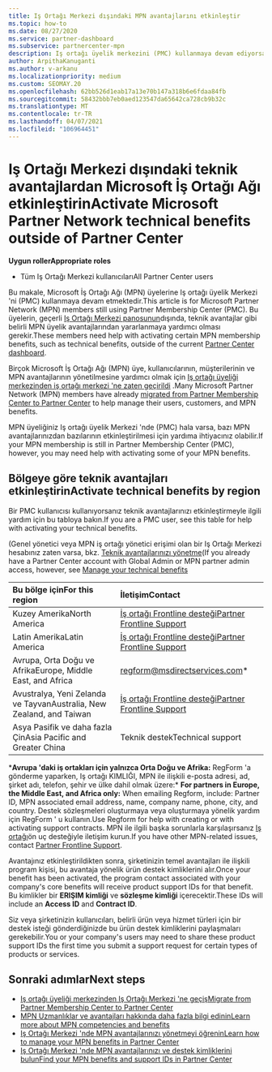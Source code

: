 ```yaml
---
title: Iş Ortağı Merkezi dışındaki MPN avantajlarını etkinleştir
ms.topic: how-to
ms.date: 08/27/2020
ms.service: partner-dashboard
ms.subservice: partnercenter-mpn
description: Iş ortağı üyelik merkezini (PMC) kullanmaya devam ediyorsanız, MPN teknik destek avantajlarınızı etkinleştirmeye ve size destek kimlikleri sunabilmeniz için kiminle iletişim kuracağınızı öğrenin.
author: ArpithaKanuganti
ms.author: v-arkanu
ms.localizationpriority: medium
ms.custom: SEOMAY.20
ms.openlocfilehash: 62bb526d1eab17a13e70b147a318b6e6fdaa84fb
ms.sourcegitcommit: 58432bbb7eb0aed123547da65642ca728cb9b32c
ms.translationtype: MT
ms.contentlocale: tr-TR
ms.lasthandoff: 04/07/2021
ms.locfileid: "106964451"
---
```

# <a name="activate-microsoft-partner-network-technical-benefits-outside-of-partner-center"></a><span data-ttu-id="1a726-103">Iş Ortağı Merkezi dışındaki teknik avantajlardan Microsoft İş Ortağı Ağı etkinleştirin</span><span class="sxs-lookup"><span data-stu-id="1a726-103">Activate Microsoft Partner Network technical benefits outside of Partner Center</span></span>


<span data-ttu-id="1a726-104">**Uygun roller**</span><span class="sxs-lookup"><span data-stu-id="1a726-104">**Appropriate roles**</span></span>

- <span data-ttu-id="1a726-105">Tüm Iş Ortağı Merkezi kullanıcıları</span><span class="sxs-lookup"><span data-stu-id="1a726-105">All Partner Center users</span></span>

<span data-ttu-id="1a726-106">Bu makale, Microsoft İş Ortağı Ağı (MPN) üyelerine Iş ortağı üyelik Merkezi 'ni (PMC) kullanmaya devam etmektedir.</span><span class="sxs-lookup"><span data-stu-id="1a726-106">This article is for Microsoft Partner Network (MPN) members still using Partner Membership Center (PMC).</span></span> <span data-ttu-id="1a726-107">Bu üyelerin, geçerli [Iş Ortağı Merkezi panosunun](https://partner.microsoft.com/dashboard)dışında, teknik avantajlar gibi belirli MPN üyelik avantajlarından yararlanmaya yardımcı olması gerekir.</span><span class="sxs-lookup"><span data-stu-id="1a726-107">These members need help with activating certain MPN membership benefits, such as technical benefits, outside of the current [Partner Center dashboard](https://partner.microsoft.com/dashboard).</span></span>

<span data-ttu-id="1a726-108">Birçok Microsoft İş Ortağı Ağı (MPN) üye, kullanıcılarının, müşterilerinin ve MPN avantajlarının yönetilmesine yardımcı olmak için [Iş ortağı üyeliği merkezinden iş ortağı merkezi 'ne zaten geçirildi](prepare-pmc-pc-migration.md) .</span><span class="sxs-lookup"><span data-stu-id="1a726-108">Many Microsoft Partner Network (MPN) members have already [migrated from Partner Membership Center to Partner Center](prepare-pmc-pc-migration.md) to help manage their users, customers, and MPN benefits.</span></span>

<span data-ttu-id="1a726-109">MPN üyeliğiniz Iş ortağı üyelik Merkezi 'nde (PMC) hala varsa, bazı MPN avantajlarınızdan bazılarının etkinleştirilmesi için yardıma ihtiyacınız olabilir.</span><span class="sxs-lookup"><span data-stu-id="1a726-109">If your MPN membership is still in Partner Membership Center (PMC), however, you may need help with activating some of your MPN benefits.</span></span>

## <a name="activate-technical-benefits-by-region"></a><span data-ttu-id="1a726-110">Bölgeye göre teknik avantajları etkinleştirin</span><span class="sxs-lookup"><span data-stu-id="1a726-110">Activate technical benefits by region</span></span>

<span data-ttu-id="1a726-111">Bir PMC kullanıcısı kullanıyorsanız teknik avantajlarınızı etkinleştirmeyle ilgili yardım için bu tabloya bakın.</span><span class="sxs-lookup"><span data-stu-id="1a726-111">If you are a PMC user, see this table for help with activating your technical benefits.</span></span>

<span data-ttu-id="1a726-112">(Genel yönetici veya MPN iş ortağı yönetici erişimi olan bir Iş Ortağı Merkezi hesabınız zaten varsa, bkz. [Teknik avantajlarınızı yönetme](https://docs.microsoft.com/partner-center/manage-your-partner-network-benefits#manage-technical-benefits)</span><span class="sxs-lookup"><span data-stu-id="1a726-112">(If you already have a Partner Center account with Global Admin or MPN partner admin access, however, see [Manage your technical benefits](https://docs.microsoft.com/partner-center/manage-your-partner-network-benefits#manage-technical-benefits)</span></span>

|<span data-ttu-id="1a726-113">Bu bölge için</span><span class="sxs-lookup"><span data-stu-id="1a726-113">For this region</span></span>  | <span data-ttu-id="1a726-114">İletişim</span><span class="sxs-lookup"><span data-stu-id="1a726-114">Contact</span></span> |
|:--------|:------------|
|<span data-ttu-id="1a726-115">Kuzey Amerika</span><span class="sxs-lookup"><span data-stu-id="1a726-115">North America</span></span>  | [<span data-ttu-id="1a726-116">İş ortağı Frontline desteği</span><span class="sxs-lookup"><span data-stu-id="1a726-116">Partner Frontline Support</span></span>](https://partner.microsoft.com/support?issueid=300-0042)  |
|<span data-ttu-id="1a726-117">Latin Amerika</span><span class="sxs-lookup"><span data-stu-id="1a726-117">Latin America</span></span>  | [<span data-ttu-id="1a726-118">İş ortağı Frontline desteği</span><span class="sxs-lookup"><span data-stu-id="1a726-118">Partner Frontline Support</span></span>](https://partner.microsoft.com/support?issueid=300-0042)  |
|<span data-ttu-id="1a726-119">Avrupa, Orta Doğu ve Afrika</span><span class="sxs-lookup"><span data-stu-id="1a726-119">Europe, Middle East, and Africa</span></span>  | [regform@msdirectservices.com](mailto:regform@msdirectservices.com)*  |
|<span data-ttu-id="1a726-120">Avustralya, Yeni Zelanda ve Tayvan</span><span class="sxs-lookup"><span data-stu-id="1a726-120">Australia, New Zealand, and Taiwan</span></span>  | [<span data-ttu-id="1a726-121">İş ortağı Frontline desteği</span><span class="sxs-lookup"><span data-stu-id="1a726-121">Partner Frontline Support</span></span>](https://partner.microsoft.com/support?issueid=300-0042)  |
|<span data-ttu-id="1a726-122">Asya Pasifik ve daha fazla Çin</span><span class="sxs-lookup"><span data-stu-id="1a726-122">Asia Pacific and Greater China</span></span>  | <span data-ttu-id="1a726-123">Teknik destek</span><span class="sxs-lookup"><span data-stu-id="1a726-123">Technical support</span></span>  |

<span data-ttu-id="1a726-124">\***Avrupa 'daki iş ortakları için yalnızca Orta Doğu ve Afrika:** RegForm 'a gönderme yaparken, Iş ortağı KIMLIĞI, MPN ile ilişkili e-posta adresi, ad, şirket adı, telefon, şehir ve ülke dahil olmak üzere:</span><span class="sxs-lookup"><span data-stu-id="1a726-124">\* **For partners in Europe, the Middle East, and Africa only:** When emailing Regform, include: Partner ID, MPN associated email address, name, company name, phone, city, and country.</span></span> <span data-ttu-id="1a726-125">Destek sözleşmeleri oluşturmaya veya oluşturmaya yönelik yardım için RegForm ' u kullanın.</span><span class="sxs-lookup"><span data-stu-id="1a726-125">Use Regform for help with creating or with activating support contracts.</span></span> <span data-ttu-id="1a726-126">MPN ile ilgili başka sorunlarla karşılaşırsanız [Iş ortağı](https://partner.microsoft.com/support?issueid=300-0042)ön uç desteğiyle iletişim kurun.</span><span class="sxs-lookup"><span data-stu-id="1a726-126">If you have other MPN-related issues, contact [Partner Frontline Support](https://partner.microsoft.com/support?issueid=300-0042).</span></span>

<span data-ttu-id="1a726-127">Avantajınız etkinleştirildikten sonra, şirketinizin temel avantajları ile ilişkili program kişisi, bu avantaja yönelik ürün destek kimliklerini alır.</span><span class="sxs-lookup"><span data-stu-id="1a726-127">Once your benefit has been activated, the program contact associated with your company's core benefits will receive product support IDs for that benefit.</span></span> <span data-ttu-id="1a726-128">Bu kimlikler bir **ERIŞIM kimliği** ve **sözleşme kimliği** içerecektir.</span><span class="sxs-lookup"><span data-stu-id="1a726-128">These IDs will include an **Access ID** and **Contract ID**.</span></span> 

<span data-ttu-id="1a726-129">Siz veya şirketinizin kullanıcıları, belirli ürün veya hizmet türleri için bir destek isteği gönderdiğinizde bu ürün destek kimliklerini paylaşmaları gerekebilir.</span><span class="sxs-lookup"><span data-stu-id="1a726-129">You or your company's users may need to share these product support IDs the first time you submit a support request for certain types of products or services.</span></span>

## <a name="next-steps"></a><span data-ttu-id="1a726-130">Sonraki adımlar</span><span class="sxs-lookup"><span data-stu-id="1a726-130">Next steps</span></span>

- [<span data-ttu-id="1a726-131">Iş ortağı üyeliği merkezinden Iş Ortağı Merkezi 'ne geçiş</span><span class="sxs-lookup"><span data-stu-id="1a726-131">Migrate from Partner Membership Center to Partner Center</span></span>](prepare-pmc-pc-migration.md)
- [<span data-ttu-id="1a726-132">MPN Uzmanlıklar ve avantajları hakkında daha fazla bilgi edinin</span><span class="sxs-lookup"><span data-stu-id="1a726-132">Learn more about MPN competencies and benefits</span></span>](learn-about-competencies.md)
- [<span data-ttu-id="1a726-133">Iş Ortağı Merkezi 'nde MPN avantajlarınızı yönetmeyi öğrenin</span><span class="sxs-lookup"><span data-stu-id="1a726-133">Learn how to manage your MPN benefits in Partner Center</span></span>](manage-your-partner-network-benefits.md)
- [<span data-ttu-id="1a726-134">Iş Ortağı Merkezi 'nde MPN avantajlarınızı ve destek kimliklerini bulun</span><span class="sxs-lookup"><span data-stu-id="1a726-134">Find your MPN benefits and support IDs in Partner Center</span></span>](mpn-find-benefits.md)
